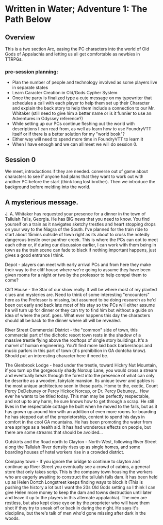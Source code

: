 # Written in Water; Adventure 1: The Path Below

## Overview

This is a two section Arc, easing the PC characters into the world of Old Gods of Appalachia and letting us all get comfortable as newbies in TTRPGs.

### pre-session planning:
- Plan the number of people and technology involved as some players live in separate states
- Learn Caracter Creation in Old/Gods Cypher System
- Once the party is finalized type a cute message on my typewriter that schedules a call with each player to help them set up their Character and explain the back story to help them include a connection to our Mr. Whitaker (still need to give him a better name or is it funnier to use an Adventures in Odyssey reference?)
- While setting up our PCs continue fleshing out the world with descriptions I can read from, as well as learn how to use FoundryVTT itself or if there is a better solution for my "world book"?
- Either way will need to spend more time in FoundryVTT to learn it 
- When I have enough and we can all meet we will do session 0. 


## Session 0
We meet, introductions if they are needed. converse out of game about characters to see if anyone had plans that they want to work out with another PC before the start (think long lost brother). Then we introduce the background before melding into the world. 

## A mysterious message. 
J. A. Whitaker has requested your presence for a dinner in the town of Tallulah Falls, Georgia. He has BIG news that you need to know. You find yourself on a train as it navigates sketchy trestles and heart stopping drops on your way to the Niagra of the South. I've planned for the train ride to start about 15mins outside of town right as its about to cross the notedly dangerous trestle over panther creek. This is where the PCs can opt to meet each other or, if during our discussion earlier, I can work with them being in town as the train scene can fade to black if nothing important happens, just gives a good entrance I think.  

Depot - players can meet with early arrival PCs and from here they make their way to the cliff house where we're going to assume they have been given rooms for a night or two by the professor to help compel them to come?

Cliff House - the Star of our show really. It will be where most of my planted clues and mysteries are. Need to think of some interesting "encounters" here as the Professor is missing, but assumed to be doing research as he'd been out early and back late most of his stay so the PCs will either assume he will turn up for dinner or they can try to find him but without a guide on idea of where the prof. goes. What ever happens this day the characters should all be back to the dinner where all will be revealed.

River Street Commercial District - the "common" side of town, this commercial part of the dichotic resort town rests in the shadow of a massive trestle flying above the rooftops of single story buildings. It's a marvel of human engineering. You'll find more laid back barbershops and music parlors in this part of town (it's prohibition in GA dontcha know). Should put an interesting character here if need be.

The Glenbrook Lodge - head under the trestle, toward Hickry Nut Mountain, if you turn up the gorgeously shady Norcup Lane, you would cross a stream and eventually break through the forest into the presence of  what can only be describe as a wooden, fairytale mansion. Its unique tower and gables is the most unique architecture seen in these parts. Home to the, exotic, Count Percy DeDebuney or Percy Hickox Norcup, or Dr. Percy Debuney... How ever he wants to be titled today. This man may be perfectly respectable, and not up to any harm, he sure knows how to get through a scrap. He still lives in the respectable cottage he built when he moved to the falls, but as it has grown up around him with an addition of even more rooms for boarding he has stepped out of the proprietorship, content to spend his days in comfort in the cool GA mountains. He has been promoting the water from area springs as a health aid. It has had wonderous effects on people, but there are some streams that should be avoided...

Outskirts and the Road north to Clayton - North-West, following River Street along the Tallulah River density rises up as single homes, and some boarding houses of hotel workers rise in a crowded district. 

Company town - If you ignore the bridge to continue to clayton and continue up River Street you eventually see a crowd of cabins, a general store that only takes scrip. This is the company town housing the workers who are eagerly awaiting to construct the tallulah falls dam. It has been held up as Helen Dortch Longstreet keeps finding ways to block it (This is pushing the history a lot but I want the 20s Old Gods setting so I think I can give Helen more money to keep the dam and towns destruction until later and leave it up to the players in this alternate appalachia). The men are restless, but also kept close eye on by the proprieter who will have them shot if they try to sneak off or back in during the night. He says it's discipline, but there's talk of men who'd gone missing after dark in the woods.